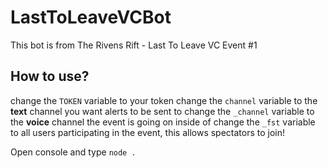 # LastToLeaveVCBot
This bot is from The Rivens Rift - Last To Leave VC Event #1

## How to use?
change the `TOKEN` variable to your token
change the `channel` variable to the **text** channel you want alerts to be sent to
change the `_channel` variable to the **voice** channel the event is going on inside of
change the `_fst` variable to all users participating in the event, this allows spectators to join!

Open console and type `node .`
